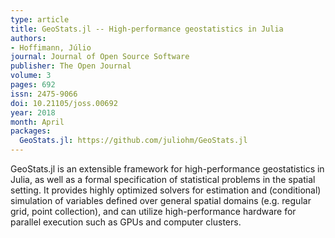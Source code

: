 ```yaml
---
type: article
title: GeoStats.jl -- High-performance geostatistics in Julia
authors:
- Hoffimann, Júlio
journal: Journal of Open Source Software
publisher: The Open Journal
volume: 3
pages: 692
issn: 2475-9066
doi: 10.21105/joss.00692
year: 2018
month: April
packages:
  GeoStats.jl: https://github.com/juliohm/GeoStats.jl
---
```

GeoStats.jl is an extensible framework for high-performance geostatistics in Julia, as well
as a formal specification of statistical problems in the spatial setting. It provides highly
optimized solvers for estimation and (conditional) simulation of variables defined over general
spatial domains (e.g. regular grid, point collection), and can utilize high-performance
hardware for parallel execution such as GPUs and computer clusters.
